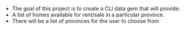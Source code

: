 - The goal of this project is to create a CLI data gem that will provide:
 - A list of homes available for rent/sale in a particular province.
 - There will be a list of provinces for the user to choose from
